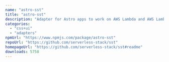 ```yaml
---
name: "astro-sst"
title: "astro-sst"
description: "Adapter for Astro apps to work on AWS Lambda and AWS Lambda@Edge."
categories:
  - "css+ui"
  - "adapters"
npmUrl: "https://www.npmjs.com/package/astro-sst"
repoUrl: "https://github.com/serverless-stack/sst"
homepageUrl: "https://github.com/serverless-stack/sst#readme"
downloads: 5758
---
```

